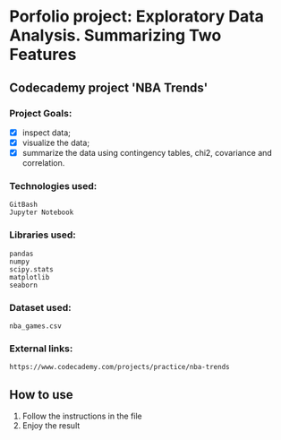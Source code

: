 # **Porfolio project: Exploratory Data Analysis. Summarizing Two Features**
## Codecademy project 'NBA Trends'

### Project Goals:
- [x] inspect data;
- [x] visualize the data;
- [x] summarize the data using contingency tables, chi2, covariance and correlation.

### Technologies used:
```
GitBash
Jupyter Notebook
```
### Libraries used:
```
pandas
numpy
scipy.stats
matplotlib
seaborn
```
### Dataset used:
```
nba_games.csv
```

### External links:
```
https://www.codecademy.com/projects/practice/nba-trends
```

## How to use ##
1. Follow the instructions in the file
2. Enjoy the result
